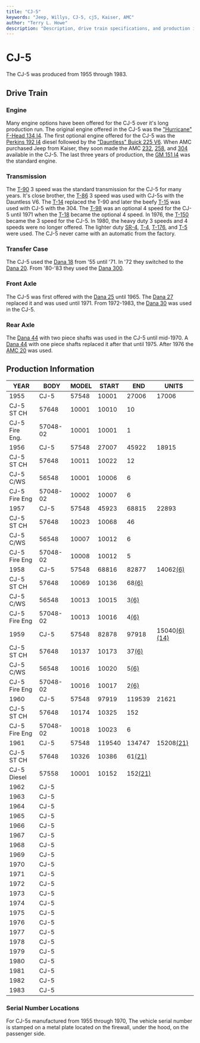 ```yaml
---
title: "CJ-5"
keywords: "Jeep, Willys, CJ-5, cj5, Kaiser, AMC"
author: "Terry L. Howe"
description: "Description, drive train specifications, and production information for the Jeep CJ-5"
---
```

# CJ-5

The CJ-5 was produced from 1955 through 1983.

## Drive Train

### Engine

Many engine options have been offered for the CJ-5 over it's long production run. The original engine offered in the CJ-5 was the ["Hurricane" F-Head 134 I4](/engine/factory/hurricane134.md). The first optional engine offered for the CJ-5 was the [Perkins 192 I4](/engine/factory/perkins192.md) diesel followed by the ["Dauntless" Buick 225 V6](/engine/factory/dauntless225.md). When AMC purchased Jeep from Kaiser, they soon made the AMC [232](/engine/factory/amc232.md), [258](/engine/factory/amc258.md), and [304](/engine/factory/amc304.md) available in the CJ-5. The last three years of production, the [GM 151 I4](/engine/factory/gm151.md) was the standard engine.

### Transmission

The [T-90](/transmission/factory/t90.md) 3 speed was the standard transmission for the CJ-5 for many years. It's close brother, the [T-86](/transmission/factory/t86.md) 3 speed was used with CJ-5s with the Dauntless V6. The [T-14](/transmission/factory/t14.md) replaced the T-90 and later the beefy [ T-15](/transmission/factory/t15.md) was used with CJ-5 with the 304. The [ T-98](/transmission/factory/t18.md) was an optional 4 speed for the CJ-5 until 1971 when the [T-18](/transmission/factory/t18.md) became the optional 4 speed. In 1976, the [T-150](/transmission/factory/t150.md) became the 3 speed for the CJ-5. In 1980, the heavy duty 3 speeds and 4 speeds were no longer offered. The lighter duty [SR-4](/transmission/factory/t4.md), [T-4](/transmission/factory/t4.md), [T-176](/transmission/factory/t176.md), and [T-5](/transmission/factory/t5.md) were used. The CJ-5 never came with an automatic from the factory. 

### Transfer Case

The CJ-5 used the [Dana 18](/xfer/factory/d18.md) from '55 until '71. In '72 they switched to the [Dana 20](/xfer/factory/d20.md). From '80-'83 they used the [Dana 300](/xfer/factory/d300.md). 

### Front Axle

The CJ-5 was first offered with the [Dana 25](/axle/factory/d25.md) until 1965. The [Dana 27](/axle/factory/d27.md) replaced it and was used until 1971. From 1972-1983, the [Dana 30](/axle/factory/d30.md) was used in the CJ-5. 

### Rear Axle

The [Dana 44](/axle/factory/d44.md) with two piece shafts was used in the CJ-5 until mid-1970. A [Dana 44](/axle/factory/d44.md) with one piece shafts replaced it after that until 1975. After 1976 the [AMC 20](/axle/factory/amc20.md) was used. 

## Production Information

| YEAR           | BODY     | MODEL | START  | END                             | UNITS                                                       |
|----------------|----------|-------|--------|---------------------------------|-------------------------------------------------------------|
| 1955           | CJ-5     | 57548 | 10001  | 27006                           | 17006                                                       |
| CJ-5 ST CH     | 57648    | 10001 | 10010  | 10                              |                                                             |
| CJ-5 Fire Eng. | 57048-02 | 10001 | 10001  | 1                               |                                                             |
| 1956           | CJ-5     | 57548 | 27007  | 45922                           | 18915                                                       |
| CJ-5 ST CH     | 57648    | 10011 | 10022  | 12                              |                                                             |
| CJ-5 C/WS      | 56548    | 10001 | 10006  | 6                               |                                                             |
| CJ-5 Fire Eng  | 57048-02 | 10002 | 10007  | 6                               |                                                             |
| 1957           | CJ-5     | 57548 | 45923  | 68815                           | 22893                                                       |
| CJ-5 ST CH     | 57648    | 10023 | 10068  | 46                              |                                                             |
| CJ-5 C/WS      | 56548    | 10007 | 10012  | 6                               |                                                             |
| CJ-5 Fire Eng  | 57048-02 | 10008 | 10012  | 5                               |                                                             |
| 1958           | CJ-5     | 57548 | 68816  | 82877                           | 14062[(6)](/history/#6)                             |
| CJ-5 ST CH     | 57648    | 10069 | 10136  | 68[(6)](/history/#6)    |                                                             |
| CJ-5 C/WS      | 56548    | 10013 | 10015  | 3[(6)](/history/#6)     |                                                             |
| CJ-5 Fire Eng  | 57048-02 | 10013 | 10016  | 4[(6)](/history/#6)     |                                                             |
| 1959           | CJ-5     | 57548 | 82878  | 97918                           | 15040[(6)](/history/#6)[(14)](/history/#14) |
| CJ-5 ST CH     | 57648    | 10137 | 10173  | 37[(6)](/history/#6)    |                                                             |
| CJ-5 C/WS      | 56548    | 10016 | 10020  | 5[(6)](/history/#6)     |                                                             |
| CJ-5 Fire Eng  | 57048-02 | 10016 | 10017  | 2[(6)](/history/#6)     |                                                             |
| 1960           | CJ-5     | 57548 | 97919  | 119539                          | 21621                                                       |
| CJ-5 ST CH     | 57648    | 10174 | 10325  | 152                             |                                                             |
| CJ-5 Fire Eng  | 57048-02 | 10018 | 10023  | 6                               |                                                             |
| 1961           | CJ-5     | 57548 | 119540 | 134747                          | 15208[(21)](/history/#21)                           |
| CJ-5 ST CH     | 57648    | 10326 | 10386  | 61[(21)](/history/#21)  |                                                             |
| CJ-5 Diesel    | 57558    | 10001 | 10152  | 152[(21)](/history/#21) |                                                             |
| 1962           | CJ-5     |       |        |                                 |                                                             |
| 1963           | CJ-5     |       |        |                                 |                                                             |
| 1964           | CJ-5     |       |        |                                 |                                                             |
| 1965           | CJ-5     |       |        |                                 |                                                             |
| 1966           | CJ-5     |       |        |                                 |                                                             |
| 1967           | CJ-5     |       |        |                                 |                                                             |
| 1968           | CJ-5     |       |        |                                 |                                                             |
| 1969           | CJ-5     |       |        |                                 |                                                             |
| 1970           | CJ-5     |       |        |                                 |                                                             |
| 1971           | CJ-5     |       |        |                                 |                                                             |
| 1972           | CJ-5     |       |        |                                 |                                                             |
| 1973           | CJ-5     |       |        |                                 |                                                             |
| 1974           | CJ-5     |       |        |                                 |                                                             |
| 1975           | CJ-5     |       |        |                                 |                                                             |
| 1976           | CJ-5     |       |        |                                 |                                                             |
| 1977           | CJ-5     |       |        |                                 |                                                             |
| 1978           | CJ-5     |       |        |                                 |                                                             |
| 1979           | CJ-5     |       |        |                                 |                                                             |
| 1980           | CJ-5     |       |        |                                 |                                                             |
| 1981           | CJ-5     |       |        |                                 |                                                             |
| 1982           | CJ-5     |       |        |                                 |                                                             |
| 1983           | CJ-5     |       |        |                                 |                                                             |

### Serial Number Locations

For CJ-5s manufactured from 1955 through 1970, The vehicle serial number is stamped on a metal plate located on the firewall, under the hood, on the passenger side.